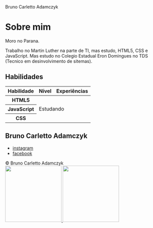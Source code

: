 <!DOCTYPE html>
<html>
<head>
    <meta charset="utf-8">
    Bruno Carletto Adamczyk
    <link rel="icon" href="imagens/favicon.png">
    <link rel="stylesheet" href="css/reset.css">
    <link rel="stylesheet" href="css/site.css">
    <link rel="stylesheet" href="css/bio.css">
    <link rel="stylesheet" href="http://fonts.googleapis.com/css?family=Crimson+Text:400,400italic,600">
    <link rel="stylesheet" href="http://fonts.googleapis.com/css?family=Open+Sans+Condensed:700">
</head>
<body>
    <main>
        <h1 class="titulo-principal">Sobre mim</h1>
        <div class="container">
            <p>Moro no Parana.</p>
            <p>Trabalho no Martin Luther na parte de TI, mas estudo, HTML5, CSS e JavaScript. Mas estudo no Colegio Estadual Eron Domingues no TDS (Tecnico em desinvolvimento de sitemas).</p>
           <h2 class="subtitulo-texto">Habilidades</h2>
            <table class="habilidades">
                <thead>
                    <tr>
                        <th>Habilidade</th>
                        <th>Nível</th>
                        <th>Experiências</th>
                    </tr>
                </thead>
                <tbody>
                    <tr>
                        <th>HTML5</th>
                        <td colspan="2" rowspan="3">Estudando</td>
                    </tr>
                    <tr>
                        <th>JavaScript</th>
                    </tr>
                    <tr>
                        <th>CSS</th>
                    </tr>
                </tbody>
            </table>
        </div>
    </main>
    <aside class="navegacao-site">
        <h1>Bruno Carletto Adamczyk</h1>
        <ul class="icones-redes-sociais">
            <li>
                <a href="">
                    instagram
                </a>
            </li>
            <li>
                <a href="">
                    facebook
                </a>
            </li>
        </ul>
    </aside>
    <footer class="rodape-pagina">
        &copy; Bruno Carletto Adamczyk
    </footer>
    <div>
<a href="https://github.com/BruDu1545">
<img loading="lazy" height="180em" src="https://github-readme-stats.vercel.app/api/top-langs/?username=BruDu1545&layout=compact&langs_count=7&theme=dark"/>
<img loading="lazy" height="180em" src="https://github-readme-stats.vercel.app/api/username=BruDu1545&show_icons=true&theme=dark&include_all_commits=true&count_private=true"/>
</div>
</body>
</html>
